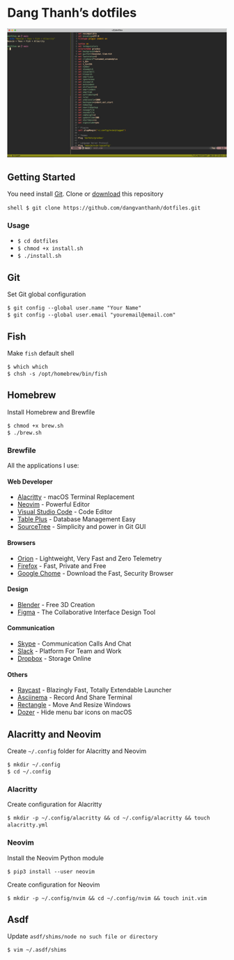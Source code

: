# Dang Thanh’s dotfiles

![](screenshot.png)

## Getting Started

You need install [Git](https://git-scm.com/). Clone or [download](https://github.com/dangvanthanh/dotfiles/archive/master.zip) this repository

`shell $ git clone https://github.com/dangvanthanh/dotfiles.git `

### Usage

- `$ cd dotfiles`
- `$ chmod +x install.sh`
- `$ ./install.sh`

## Git

Set Git global configuration

```shell
$ git config --global user.name "Your Name"
$ git config --global user.email "youremail@email.com"
```

## Fish

Make `fish` default shell

```shell
$ which which
$ chsh -s /opt/homebrew/bin/fish
```

## Homebrew

Install Homebrew and Brewfile

```shell
$ chmod +x brew.sh
$ ./brew.sh
```

### Brewfile

All the applications I use:

#### Web Developer

- [Alacritty](https://github.com/jwilm/alacritty) - macOS Terminal Replacement
- [Neovim](https://github.com/neovim/neovim) - Powerful Editor
- [Visual Studio Code](https://code.visualstudio.com/) - Code Editor
- [Table Plus](https://tableplus.com/) - Database Management Easy
- [SourceTree](https://www.sourcetreeapp.com/) - Simplicity and power in Git GUI

#### Browsers

- [Orion](https://browser.kagi.com) - Lightweight, Very Fast and Zero Telemetry
- [Firefox](https://www.mozilla.org/en-US/firefox/new/) - Fast, Private and Free
- [Google Chome](https://www.google.com/chrome/) - Download the Fast, Security Browser

#### Design

- [Blender](https://www.blender.org/) - Free 3D Creation
- [Figma](https://www.figma.com/) - The Collaborative Interface Design Tool

#### Communication

- [Skype](https://www.skype.com/en/) - Communication Calls And Chat
- [Slack](https://slack.com/) - Platform For Team and Work
- [Dropbox](https://www.dropbox.com/) - Storage Online

#### Others

- [Raycast](https://www.raycast.com/) - Blazingly Fast, Totally Extendable Launcher
- [Asciinema](https://asciinema.org/) - Record And Share Terminal
- [Rectangle](https://rectangleapp.com/) - Move And Resize Windows
- [Dozer](https://github.com/Mortennn/Dozer) - Hide menu bar icons on macOS

## Alacritty and Neovim

Create `~/.config` folder for Alacritty and Neovim

```
$ mkdir ~/.config
$ cd ~/.config
```

### Alacritty

Create configuration for Alacritty

```shell
$ mkdir -p ~/.config/alacritty && cd ~/.config/alacritty && touch alacritty.yml
```

### Neovim

Install the Neovim Python module

```shell
$ pip3 install --user neovim
```

Create configuration for Neovim

```shell
$ mkdir -p ~/.config/nvim && cd ~/.config/nvim && touch init.vim
```

## Asdf

Update `asdf/shims/node no such file or directory`

```shell
$ vim ~/.asdf/shims
```
